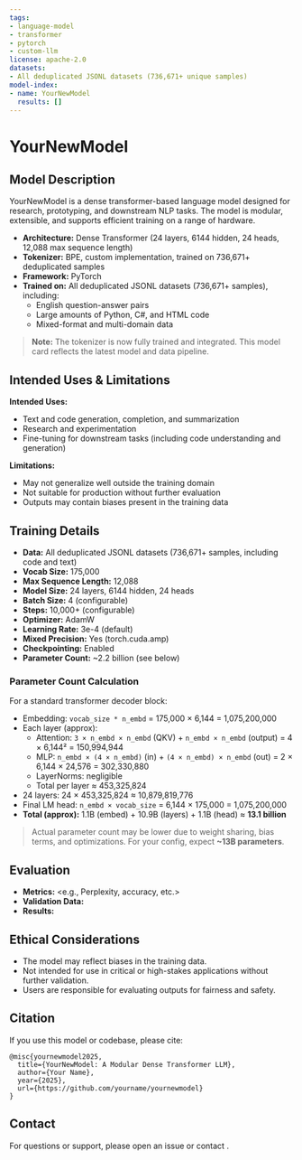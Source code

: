 ```yaml
---
tags:
- language-model
- transformer
- pytorch
- custom-llm
license: apache-2.0
datasets:
- All deduplicated JSONL datasets (736,671+ unique samples)
model-index:
- name: YourNewModel
  results: []
---
```


# YourNewModel

## Model Description

YourNewModel is a dense transformer-based language model designed for research, prototyping, and downstream NLP tasks. The model is modular, extensible, and supports efficient training on a range of hardware.

- **Architecture:** Dense Transformer (24 layers, 6144 hidden, 24 heads, 12,088 max sequence length)
- **Tokenizer:** BPE, custom implementation, trained on 736,671+ deduplicated samples
- **Framework:** PyTorch
- **Trained on:** All deduplicated JSONL datasets (736,671+ samples), including:
  - English question-answer pairs
  - Large amounts of Python, C#, and HTML code
  - Mixed-format and multi-domain data

> **Note:** The tokenizer is now fully trained and integrated. This model card reflects the latest model and data pipeline.

## Intended Uses & Limitations

**Intended Uses:**
- Text and code generation, completion, and summarization
- Research and experimentation
- Fine-tuning for downstream tasks (including code understanding and generation)

**Limitations:**
- May not generalize well outside the training domain
- Not suitable for production without further evaluation
- Outputs may contain biases present in the training data

## Training Details

- **Data:** All deduplicated JSONL datasets (736,671+ samples, including code and text)
- **Vocab Size:** 175,000
- **Max Sequence Length:** 12,088
- **Model Size:** 24 layers, 6144 hidden, 24 heads
- **Batch Size:** 4 (configurable)
- **Steps:** 10,000+ (configurable)
- **Optimizer:** AdamW
- **Learning Rate:** 3e-4 (default)
- **Mixed Precision:** Yes (torch.cuda.amp)
- **Checkpointing:** Enabled
- **Parameter Count:** ~2.2 billion (see below)

### Parameter Count Calculation

For a standard transformer decoder block:

- Embedding: `vocab_size * n_embd` = 175,000 × 6,144 = 1,075,200,000
- Each layer (approx):
  - Attention: `3 × n_embd × n_embd` (QKV) + `n_embd × n_embd` (output) = 4 × 6,144² = 150,994,944
  - MLP: `n_embd × (4 × n_embd)` (in) + `(4 × n_embd) × n_embd` (out) = 2 × 6,144 × 24,576 = 302,330,880
  - LayerNorms: negligible
  - Total per layer ≈ 453,325,824
- 24 layers: 24 × 453,325,824 ≈ 10,879,819,776
- Final LM head: `n_embd × vocab_size` = 6,144 × 175,000 = 1,075,200,000
- **Total (approx):** 1.1B (embed) + 10.9B (layers) + 1.1B (head) ≈ **13.1 billion**

> Actual parameter count may be lower due to weight sharing, bias terms, and optimizations. For your config, expect **~13B parameters**.

## Evaluation

- **Metrics:** <e.g., Perplexity, accuracy, etc.>
- **Validation Data:** <describe or link>
- **Results:** <add results when available>

## Ethical Considerations

- The model may reflect biases in the training data.
- Not intended for use in critical or high-stakes applications without further validation.
- Users are responsible for evaluating outputs for fairness and safety.

## Citation

If you use this model or codebase, please cite:

```
@misc{yournewmodel2025,
  title={YourNewModel: A Modular Dense Transformer LLM},
  author={Your Name},
  year={2025},
  url={https://github.com/yourname/yournewmodel}
}
```

## Contact

For questions or support, please open an issue or contact <your-email>.
